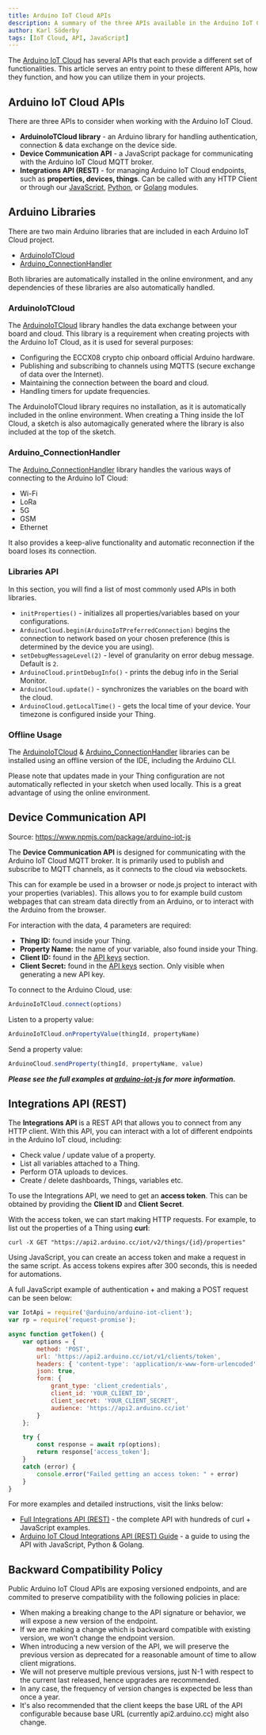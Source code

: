 ```yaml
---
title: Arduino IoT Cloud APIs
description: A summary of the three APIs available in the Arduino IoT Cloud
author: Karl Söderby
tags: [IoT Cloud, API, JavaScript]
---
```


The [Arduino IoT Cloud](https://create.arduino.cc/iot/) has several APIs that each provide a different set of functionalities. This article serves an entry point to these different APIs, how they function, and how you can utilize them in your projects.

## Arduino IoT Cloud APIs

There are three APIs to consider when working with the Arduino IoT Cloud.

- **ArduinoIoTCloud library** - an Arduino library for handling authentication, connection & data exchange on the device side. 
- **Device Communication API** - a JavaScript package for communicating with the Arduino IoT Cloud MQTT broker.
- **Integrations API (REST)** - for managing Arduino IoT Cloud endpoints, such as **properties, devices, things**. Can be called with any HTTP Client or through our [JavaScript](https://www.npmjs.com/package/@arduino/arduino-iot-client), [Python](https://pypi.org/project/arduino-iot-client/), or [Golang](https://github.com/arduino/iot-client-go) modules.

## Arduino Libraries 

There are two main Arduino libraries that are included in each Arduino IoT Cloud project.

- [ArduinoIoTCloud](https://github.com/arduino-libraries/ArduinoIoTCloud)
- [Arduino_ConnectionHandler](https://github.com/arduino-libraries/Arduino_ConnectionHandler)

Both libraries are automatically installed in the online environment, and any dependencies of these libraries are also automatically handled. 



### ArduinoIoTCloud

The [ArduinoIoTCloud](https://github.com/arduino-libraries/ArduinoIoTCloud) library handles the data exchange between your board and cloud. This library is a requirement when creating projects with the Arduino IoT Cloud, as it is used for several purposes:

- Configuring the ECCX08 crypto chip onboard official Arduino hardware.
- Publishing and subscribing to channels using MQTTS (secure exchange of data over the Internet).
- Maintaining the connection between the board and cloud.
- Handling timers for update frequencies.

The ArduinoIoTCloud library requires no installation, as it is automatically included in the online environment. When creating a Thing inside the IoT Cloud, a sketch is also automagically generated where the library is also included at the top of the sketch.

### Arduino_ConnectionHandler

The [Arduino_ConnectionHandler](https://github.com/arduino-libraries/Arduino_ConnectionHandler) library handles the various ways of connecting to the Arduino IoT Cloud:

- Wi-Fi
- LoRa
- 5G
- GSM
- Ethernet

It also provides a keep-alive functionality and automatic reconnection if the board loses its connection.

### Libraries API

In this section, you will find a list of most commonly used APIs in both libraries.

- `initProperties()` - initializes all properties/variables based on your configurations.
- `ArduinoCloud.begin(ArduinoIoTPreferredConnection)` begins the connection to network based on your chosen preference (this is determined by the device you are using).
- `setDebugMessageLevel(2)` - level of granularity on error debug message. Default is `2`.
- `ArduinoCloud.printDebugInfo()` - prints the debug info in the Serial Monitor. 
- `ArduinoCloud.update()` - synchronizes the variables on the board with the cloud. 
- `ArduinoCloud.getLocalTime()` - gets the local time of your device. Your timezone is configured inside your Thing.


### Offline Usage

The [ArduinoIoTCloud](https://github.com/arduino-libraries/ArduinoIoTCloud) & [Arduino_ConnectionHandler](https://github.com/arduino-libraries/Arduino_ConnectionHandler) libraries can be installed using an offline version of the IDE, including the Arduino CLI. 

Please note that updates made in your Thing configuration are not automatically reflected in your sketch when used locally. This is a great advantage of using the online environment.

## Device Communication API

Source: https://www.npmjs.com/package/arduino-iot-js

The **Device Communication API** is designed for communicating with the Arduino IoT Cloud MQTT broker. It is primarily used to publish and subscribe to MQTT channels, as it connects to the cloud via websockets.

This can for example be used in a browser or node.js project to interact with your properties (variables). This allows you to for example build custom webpages that can stream data directly from an Arduino, or to interact with the Arduino from the browser.

For interaction with the data, 4 parameters are required:
- **Thing ID:** found inside your Thing.
- **Property Name:** the name of your variable, also found inside your Thing.
- **Client ID:** found in the [API keys](https://cloud.arduino.cc/home/api-keys) section.
- **Client Secret:** found in the [API keys](https://cloud.arduino.cc/home/api-keys) section. Only visible when generating a new API key.

To connect to the Arduino Cloud, use:

```js
ArduinoIoTCloud.connect(options)
```

Listen to a property value:

```js
ArduinoIoTCloud.onPropertyValue(thingId, propertyName)
```

Send a property value:

```js
ArduinoCloud.sendProperty(thingId, propertyName, value)
```

***Please see the full examples at [arduino-iot-js](https://www.npmjs.com/package/arduino-iot-js) for more information.***

## Integrations API (REST)

The **Integrations API** is a REST API that allows you to connect from any HTTP client. With this API, you can interact with a lot of different endpoints in the Arduino IoT cloud, including:

- Check value / update value of a property.
- List all variables attached to a Thing.
- Perform OTA uploads to devices.
- Create / delete dashboards, Things, variables etc.

To use the Integrations API, we need to get an **access token**. This can be obtained by providing the **Client ID** and **Client Secret**. 

With the access token, we can start making HTTP requests. For example, to list out the properties of a Thing using **curl**:

```
curl -X GET "https://api2.arduino.cc/iot/v2/things/{id}/properties"
```

Using JavaScript, you can create an access token and make a request in the same script. As access tokens expires after 300 seconds, this is needed for automations.

A full JavaScript example of authentication + and making a POST request can be seen below:

```js
var IotApi = require('@arduino/arduino-iot-client');
var rp = require('request-promise');

async function getToken() {
    var options = {
        method: 'POST',
        url: 'https://api2.arduino.cc/iot/v1/clients/token',
        headers: { 'content-type': 'application/x-www-form-urlencoded' },
        json: true,
        form: {
            grant_type: 'client_credentials',
            client_id: 'YOUR_CLIENT_ID',
            client_secret: 'YOUR_CLIENT_SECRET',
            audience: 'https://api2.arduino.cc/iot'
        }
    };

    try {
        const response = await rp(options);
        return response['access_token'];
    }
    catch (error) {
        console.error("Failed getting an access token: " + error)
    }
}
```

For more examples and detailed instructions, visit the links below:

- [Full Integrations API (REST)](https://www.arduino.cc/reference/en/iot/api/) - the complete API with hundreds of curl + JavaScript examples.
- [Arduino IoT Cloud Integrations API (REST) Guide](/arduino-cloud/getting-started/arduino-iot-api) - a guide to using the API with JavaScript, Python & Golang. 

## Backward Compatibility Policy

Public Arduino IoT Cloud APIs are exposing versioned endpoints, and are commited to preserve compatibility with the following policies in place:

- When making a breaking change to the API signature or behavior, we will expose a new version of the endpoint.
- If we are making a change which is backward compatible with existing version, we won't change the endpoint version.
- When introducing a new version of the API, we will preserve the previous version as deprecated for a reasonable amount of time to allow client migrations.
- We will not preserve multiple previous versions, just N-1 with respect to the current last released, hence upgrades are recommended.
- In any case, the frequency of version changes is expected be less than once a year.
- It's also recommended that the client keeps the base URL of the API configurable because base URL (currently api2.arduino.cc) might also change.